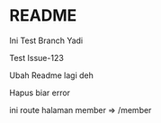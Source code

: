 # README

Ini Test Branch Yadi

Test Issue-123

Ubah Readme lagi deh

Hapus biar error

ini route halaman member => /member